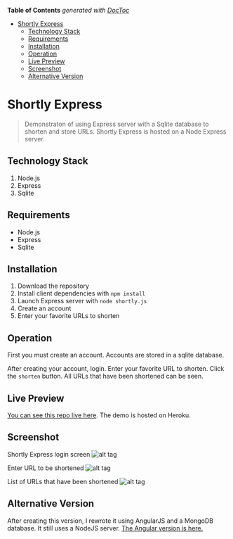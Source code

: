<!-- START doctoc generated TOC please keep comment here to allow auto update -->
<!-- DON'T EDIT THIS SECTION, INSTEAD RE-RUN doctoc TO UPDATE -->
**Table of Contents**  *generated with [DocToc](https://github.com/thlorenz/doctoc)*

- [Shortly Express](#shortly-express)
  - [Technology Stack](#technology-stack)
  - [Requirements](#requirements)
  - [Installation](#installation)
  - [Operation](#operation)
  - [Live Preview](#live-preview)
  - [Screenshot](#screenshot)
  - [Alternative Version](#alternative-version)

<!-- END doctoc generated TOC please keep comment here to allow auto update -->

# Shortly Express

> Demonstraton of using Express server with a Sqlite database to shorten and store URLs. Shortly Express is hosted on a Node Express server.

## Technology Stack
1. Node.js
2. Express
3. Sqlite

## Requirements
- Node.js
- Express
- Sqlite

## Installation
1. Download the repository
2. Install client dependencies with `npm install`
4. Launch Express server with `node shortly.js`
5. Create an account
6. Enter your favorite URLs to shorten

## Operation
First you must create an account. Accounts are stored in a sqlite database.

After creating your account, login. Enter your favorite URL to shorten. Click
the `shorten` button. All URLs that have been shortened can be seen.

## Live Preview
[You can see this repo live here](http://jb-shortly.herokuapp.com/).  The demo is hosted on Heroku.

## Screenshot
Shortly Express login screen
![alt tag](http://jenniferbland.com/Shortly-Express/screenshot-login.png)

Enter URL to be shortened
![alt tag](http://jenniferbland.com/Shortly-Express/screenshot-shorten-url.png)

List of URLs that have been shortened
![alt tag](http://jenniferbland.com/Shortly-Express/screenshot-urls-shortened.png)

## Alternative Version
After creating this version, I rewrote it using AngularJS and a MongoDB database. It still uses a NodeJS server.
[The Angular version is here.](https://github.com/ratracegrad/Shortly)
